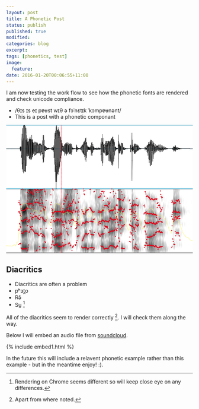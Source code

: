 ```yaml
---
layout: post
title: A Phonetic Post
status: publish
published: true
modified:
categories: blog
excerpt:
tags: [phonetics, test]
image:
  feature:
date: 2016-01-20T00:06:55+11:00
---
```

 
I am now testing the work flow to see how the phonetic fonts are rendered and check unicode compliance.
 
* /θɪs ɪs eɪ pɐʉst wɪθ ə fɔˈnɛtɪk ˈkɔmpɐʉnənt/
* This is a post with a phonetic componant
 
![Spectrogram](/figures/spectrogram1.png)
 
## Diacritics ##
* Diacritics are often a problem
* pʰɜt̪o
* Rə̄
* Su̺ [^1]
 
[^1]: Rendering on Chrome seems different so will keep close eye on any differences.
 
All of the diacritics seem to render correctly [^2]. I will check them along the way.
 
[^2]: Apart from where noted.
 
Below I will embed an audio file from [soundcloud](http://www.soundcloud.com).
 
{% include embed1.html %}
 
In the future this will include a relavent phonetic example rather than this example - but in the meantime enjoy! :).
 
